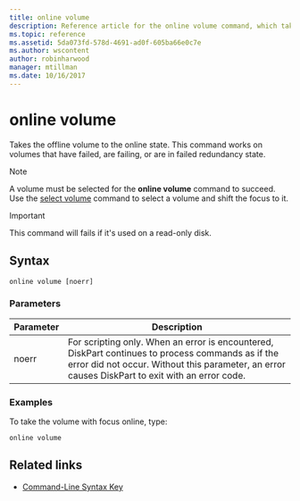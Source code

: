 ```yaml
---
title: online volume
description: Reference article for the online volume command, which takes the offline volume to the online state.
ms.topic: reference
ms.assetid: 5da073fd-578d-4691-ad0f-605ba66e0c7e
ms.author: wscontent
author: robinharwood
manager: mtillman
ms.date: 10/16/2017
---
```


# online volume

Takes the offline volume to the online state. This command works on volumes that have failed, are failing, or are in failed redundancy state.

> [!NOTE]
> A volume must be selected for the **online volume** command to succeed. Use the [select volume](select-volume.md) command to select a volume and shift the focus to it.

> [!IMPORTANT]
> This command will fails if it's used on a read-only disk.

## Syntax

```
online volume [noerr]
```

### Parameters

| Parameter | Description |
|--|--|
| noerr | For scripting only. When an error is encountered, DiskPart continues to process commands as if the error did not occur. Without this parameter, an error causes DiskPart to exit with an error code. |

### Examples

To take the volume with focus online, type:

```
online volume
```

## Related links

- [Command-Line Syntax Key](command-line-syntax-key.md)

